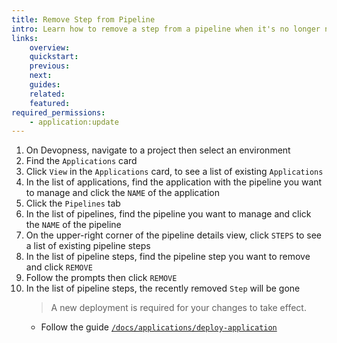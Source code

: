 ```yaml
---
title: Remove Step from Pipeline
intro: Learn how to remove a step from a pipeline when it's no longer needed
links:
    overview:
    quickstart:
    previous:
    next:
    guides:
    related:
    featured:
required_permissions:
    - application:update
---
```


1. On Devopness, navigate to a project then select an environment
1. Find the `Applications` card
1. Click `View` in the `Applications` card, to see a list of existing `Applications`
1. In the list of applications, find the application with the pipeline you want to manage and click the `NAME` of the application
1. Click the `Pipelines` tab
1. In the list of pipelines, find the pipeline you want to manage and click the `NAME` of the pipeline
1. On the upper-right corner of the pipeline details view, click `STEPS` to see a list of existing pipeline steps
1. In the list of pipeline steps, find the pipeline step you want to remove and click `REMOVE`
1. Follow the prompts then click `REMOVE`
1. In the list of pipeline steps, the recently removed `Step` will be gone
    > A new deployment is required for your changes to take effect.
      - Follow the guide [`/docs/applications/deploy-application`](/docs/applications/deploy-application)
